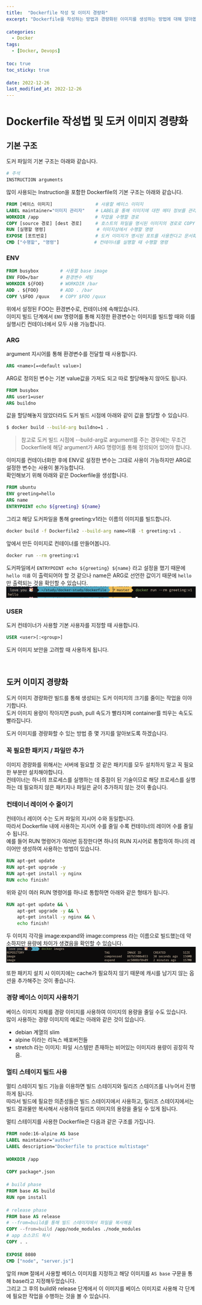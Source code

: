 ```yaml
---
title:  "Dockerfile 작성 및 이미지 경량화"
excerpt: "Dockerfile을 작성하는 방법과 경량화된 이미지를 생성하는 방법에 대해 알아봅니다."

categories:
  - Docker
tags:
  - [Docker, Devops]

toc: true
toc_sticky: true
 
date: 2022-12-26
last_modified_at: 2022-12-26
---
```


# Dockerfile 작성법 및 도커 이미지 경량화

## 기본 구조
도커 파일의 기본 구조는 아래와 같습니다.  
```dockerfile
# 주석
INSTRUCTION arguments
```

많이 사용되는 Instruction을 포함한 Dockerfile의 기본 구조는 아래와 같습니다.  
```dockerfile
FROM [베이스 이미지]                # 사용할 베이스 이미지
LABEL maintainer="이미지 관리자"    # LABEL을 통해 이미지에 대한 메타 정보를 관리 
WORKDIR /app                     # 작업을 수행할 경로
COPY [source 경로] [dest 경로]     # 호스트의 파일을 명시된 이미지의 경로로 COPY
RUN [실행할 명령]                   # 이미지상에서 수행할 명령
EXPOSE [포트번호]                  # 도커 이미지가 명시된 포트를 사용한다고 문서화하는 용도
CMD ["수행할", "명령"]             # 컨테이너를 실행할 때 수행할 명령
```

### ENV
```dockerfile
FROM busybox        # 사용할 base image
ENV FOO=/bar        # 환경변수 세팅
WORKDIR ${FOO}      # WORKDIR /bar
ADD . ${FOO}        # ADD . /bar
COPY \$FOO /quux    # COPY $FOO /quux
```
위에서 설정된 FOO는 환경변수로, 컨테이너에 속해있습니다.  
이미지 빌드 단계에서 `ENV` 명령어를 통해 지정한 환경변수는 이미지를 빌드할 때와 이를 실행시킨 컨테이너에서 모두 사용 가능합니다.  

### ARG
argument 지시어를 통해 환경변수를 전달할 때 사용합니다.  
```dockerfile
ARG <name>[=<default value>]
```
ARG로 정의된 변수는 기본 value값을 가져도 되고 따로 할당해놓지 않아도 됩니다.  

```dockerfile
FROM busybox
ARG user1=user
ARG buildno
```
값을 할당해놓지 않았더라도 도커 빌드 시점에 아래와 같이 값을 할당할 수 있습니다.  
```sh
$ docker build --build-arg buildno=1 .
```
> 참고로 도커 빌드 시점에 --build-arg로 argument를 주는 경우에는 무조건 Dockerfile에 해당 argument가 ARG 명령어를 통해 정의되어 있어야 합니다.  

이미지를 컨테이너화한 후에 ENV로 설정한 변수는 그대로 사용이 가능하지만 ARG로 설정한 변수는 사용이 불가능합니다.  
확인해보기 위해 아래와 같은 Dockerfile을 생성합니다.  
```Dockerfile
FROM ubuntu
ENV greeting=hello
ARG name
ENTRYPOINT echo ${greeting} ${name}
```
그리고 해당 도커파일을 통해 greeting:v1라는 이름의 이미지를 빌드합니다.  
```sh
docker build -f Dockerfile2 --build-arg name=이름 -t greeting:v1 .
```
앞에서 만든 이미지로 컨테이너를 만들어봅니다.  
```sh
docker run --rm greeting:v1
```
도커파일에서 `ENTRYPOINT echo ${greeting} ${name}` 라고 설정을 했기 때문에 `hello 이름` 이 출력되어야 할 것 같으나 name은 ARG로 선언한 값이기 때문에 `hello`만 출력되는 것을 확인할 수 있습니다.  
![](/assets/img/2022-12/2022-12-03-how_to_write_dockerfile/arg_is_not_maintained.png)

### USER
도커 컨테이너가 사용할 기본 사용자를 지정할 때 사용합니다.  
```dockerfile
USER <user>[:<group>]
```
도커 이미지 보안을 고려할 때 사용하게 됩니다.  

 <br>

## 도커 이미지 경량화
도커 이미지 경량화란 빌드를 통해 생성되는 도커 이미지의 크기를 줄이는 작업을 이야기합니다.  
도커 이미지 용량이 작아지면 push, pull 속도가 빨라지며 container를 띄우는 속도도 빨라집니다.  

도커 이미지를 경량화할 수 있는 방법 중 몇 가지를 알아보도록 하겠습니다.  

### 꼭 필요한 패키지 / 파일만 추가
이미지 경량화를 위해서는 서버에 필요할 것 같은 패키지를 모두 설치하지 말고 꼭 필요한 부분만 설치해야합니다.  
컨테이너는 하나의 프로세스를 실행하는 데 중점이 된 기술이므로 해당 프로세스를 실행하는 데 필요하지 않은 패키지나 파일은 굳이 추가하지 않는 것이 좋습니다.  

### 컨테이너 레이어 수 줄이기  
컨테이너 레이어 수는 도커 파일의 지시어 수와 동일합니다.  
따라서 Dockerfile 내에 사용하는 지시어 수를 줄일 수록 컨테이너의 레이어 수를 줄일 수 됩니다.  
예를 들어 RUN 명령어가 여러번 등장한다면 하나의 RUN 지시어로 통합하여 하나의 레이어만 생성하여 사용하는 방법이 있습니다.  

```dockerfile
RUN apt-get update
RUN apt-get upgrade -y
RUN apt-get install -y nginx
RUN echo finish!
```
위와 같이 여러 RUN 명령어를 하나로 통합하면 아래와 같은 형태가 됩니다.  
```dockerfile
RUN apt-get update && \
    apt-get upgrade -y && \
    apt-get install -y nginx && \
    echo finish!
```
두 이미지 각각을 image:expand와 image:compress 라는 이름으로 빌드했는데 약소하지만 용량에 차이가 생겼음을 확인할 수 있습니다.  
![](/assets/img/2022-12/2022-12-03-how_to_write_dockerfile/docker_run_compress.png)

또한 패키지 설치 시 이미지에는 cache가 필요하지 않기 때문에 캐시를 남기지 않는 옵션을 추가해주는 것이 좋습니다.  


### 경량 베이스 이미지 사용하기  
베이스 이미지 자체를 경량 이미지를 사용하여 이미지의 용량을 줄일 수도 있습니다.  
많이 사용하는 경량 이미지의 예로는 아래와 같은 것이 있습니다.  
- debian 계열의 slim
- alpine 이라는 리눅스 배포버전들
- stretch 라는 이미지: 파일 시스템만 존재하는 비어있는 이미지라 용량이 굉장히 작음.  

### 멀티 스테이지 빌드 사용  
멀티 스테이지 빌드 기능을 이용하면 빌드 스테이지와 릴리즈 스테이즈를 나누어서 진행하게 됩니다.  
따라서 빌드에 필요한 의존성들은 빌드 스테이지에서 사용하고, 릴리즈 스테이지에서는 빌드 결과물만 복사해서 사용하여 릴리즈 이미지의 용량을 줄일 수 있게 됩니다.   

멀티 스테이지를 사용한 Dockerfile은 다음과 같은 구조를 가집니다.  
```dockerfile
FROM node:16-alpine AS base
LABEL maintainer="author"
LABEL description="Dockerfile to practice multistage"

WORKDIR /app

COPY package*.json

# build phase
FROM base AS build
RUN npm install

# release phase
FROM base AS release
# --from=build를 통해 빌드 스테이지에서 파일을 복사해옴
COPY --from=build /app/node_modules ./node_modules
# app 소스코드 복사
COPY . .

EXPOSE 8080
CMD ["node", "server.js"]
```

앞의 `FROM` 절에서 사용할 베이스 이미지를 지정하고 해당 이미지를 `AS base` 구문을 통해 base라고 지정해두었습니다.  
그리고 그 후의 build와 release 단계에서 이 이미지를 베이스 이미지로 사용해 각 단계에 필요한 작업을 수행하는 것을 볼 수 있습니다. 